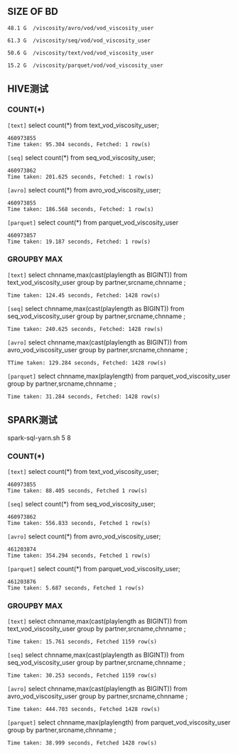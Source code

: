 ## SIZE OF BD
```
48.1 G  /viscosity/avro/vod/vod_viscosity_user
```

```
61.3 G  /viscosity/seq/vod/vod_viscosity_user
```

```
50.6 G  /viscosity/text/vod/vod_viscosity_user
```

```
15.2 G  /viscosity/parquet/vod/vod_viscosity_user
```

## HIVE测试
### COUNT(*)

``[text]``
select count(*) from text_vod_viscosity_user;
```
460973855
Time taken: 95.304 seconds, Fetched: 1 row(s)
```
``[seq]``
select count(*) from seq_vod_viscosity_user;
```
460973862
Time taken: 201.625 seconds, Fetched: 1 row(s)
```
``[avro]``
select count(*) from avro_vod_viscosity_user;
```
460973855
Time taken: 186.568 seconds, Fetched: 1 row(s)
```
``[parquet]``
select count(*) from parquet_vod_viscosity_user
```
460973857
Time taken: 19.187 seconds, Fetched: 1 row(s)
```

### GROUPBY MAX
``[text]``
select chnname,max(cast(playlength as BIGINT)) from text_vod_viscosity_user group by partner,srcname,chnname ;
```
Time taken: 124.45 seconds, Fetched: 1428 row(s)
```
``[seq]``
select chnname,max(cast(playlength as BIGINT)) from seq_vod_viscosity_user group by partner,srcname,chnname ;
```
Time taken: 240.625 seconds, Fetched: 1428 row(s)
```
``[avro]``
select chnname,max(cast(playlength as BIGINT)) from avro_vod_viscosity_user group by partner,srcname,chnname ;
```
TTime taken: 129.284 seconds, Fetched: 1428 row(s)
```
``[parquet]``
select chnname,max(playlength) from parquet_vod_viscosity_user group by partner,srcname,chnname ;
```
Time taken: 31.284 seconds, Fetched: 1428 row(s)
```

## SPARK测试
spark-sql-yarn.sh 5 8
### COUNT(*)
``[text]``
select count(*) from text_vod_viscosity_user;
```
460973855
Time taken: 88.405 seconds, Fetched 1 row(s)
```
``[seq]``
select count(*) from seq_vod_viscosity_user;
```
460973862
Time taken: 556.833 seconds, Fetched 1 row(s)
```
``[avro]``
select count(*) from avro_vod_viscosity_user;
```
461203874
Time taken: 354.294 seconds, Fetched 1 row(s)
```
``[parquet]``
select count(*) from parquet_vod_viscosity_user;
```
461203876
Time taken: 5.687 seconds, Fetched 1 row(s)
```


### GROUPBY MAX
``[text]``
select chnname,max(cast(playlength as BIGINT)) from text_vod_viscosity_user group by partner,srcname,chnname ;
```
Time taken: 15.761 seconds, Fetched 1159 row(s)
```
``[seq]``
select chnname,max(cast(playlength as BIGINT)) from seq_vod_viscosity_user group by partner,srcname,chnname ;
```
Time taken: 30.253 seconds, Fetched 1159 row(s)
```
``[avro]``
select chnname,max(cast(playlength as BIGINT)) from avro_vod_viscosity_user group by partner,srcname,chnname ;
```
Time taken: 444.703 seconds, Fetched 1428 row(s)
```
``[parquet]``
select chnname,max(playlength) from parquet_vod_viscosity_user group by partner,srcname,chnname ;
```
Time taken: 38.999 seconds, Fetched 1428 row(s)
```